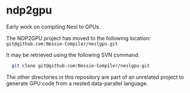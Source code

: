 # ndp2gpu

Early work on compiling Nesl to GPUs.

The NDP2GPU project has moved to the following location:
`git@github.com:Nessie-Compiler/neslgpu.git`

It may be retrieved using the following SVN command:
``` bash
  git clone git@github.com:Nessie-Compiler/neslgpu.git
```

The other directories in this repository are part of an unrelated project to
generate GPU code from a nested data-parallel language.

